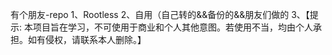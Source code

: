 有个朋友-repo
1、Rootless
2、自用（自己转的&&备份的&&朋友们做的
3、【提示: 本项目旨在学习，不可使用于商业和个人其他意图。若使用不当，均由个人承担。如有侵权，请联系本人删除。】